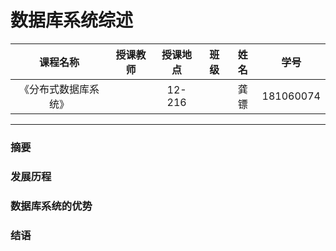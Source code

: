 # 数据库系统综述

|       课程名称       | 授课教师 | 授课地点 |   班级    | 姓名 |   学号    |
| :------------------: | :------: | :------: | :-------: | :--: | :-------: |
| 《分布式数据库系统》 |    |  12-216  |  | 龚镖 | 181060074 |

---

### 摘要



### 发展历程



### 数据库系统的优势



### 结语

